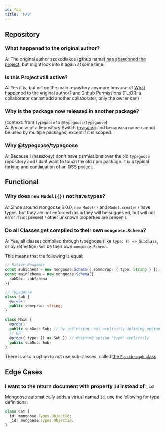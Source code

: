 ```yaml
---
id: faq
title: 'FAQ'
---
```


## Repository

### What happened to the original author?

A: The original author szokodiakos (github name) [has abandoned the project](https://github.com/szokodiakos/typegoose/issues/99#issuecomment-364639150), but might look into it again at some time.

### Is this Project still active?

A: Yes it is, but not on the main repository anymore because of [What happened to the original author?](#what-happened-to-the-original-author) and [Github Permissions](https://help.github.com/en/articles/permission-levels-for-a-user-account-repository) (TL;DR: a collaborator cannot add another collaborater, only the owner can)

### Why is the package now released in another package?

(context: from `typegoose` to `@typegoose/typegoose`)  
A: Because of a Repository Switch ([reasons](#is-this-project-still-active)) and because a name cannot be used by multiple packages, except if it is scoped.

### Why @typegoose/typegoose

A: Because I (hasezoey) don't have permissions over the old `typegoose` repository and I dont want to touch the old npm package. It is a typical forking and continuation of an OSS project.

## Functional

### Why does `new Model({})` not have types?

A: Since around mongoose 6.0.0, `new Model()` and `Model.create()` have types, but they are not enforced (as in they will be suggested, but will not error if not present / other unknown properties are present).

### Do all Classes get compiled to their own `mongoose.Schema`?

A: Yes, all classes compiled through typegoose (like `type: () => SubClass`, or by reflection) will be their own `mongoose.Schema`.

This means that the following is equal:

```ts
// Native Mongoose
const subSchema = new mongoose.Schema({ someprop: { type: String } });
const mainSchema = new mongoose.Schema({
  subDoc: subSchema
})

// Typegoose
class Sub {
  @prop()
  public someprop: string;
}

class Main {
  @prop()
  public subDoc: Sub; // by reflection, not explicitly defining option "type"
  // OR
  @prop({ type: () => Sub }) // defining option "type" explicitly
  public subDoc: Sub;
}
```

There is also a option to not use sub-classes, called [the `Passthrough` class](../api/decorators/prop.md#passthrough-class)

## Edge Cases

### I want to the return document with property `id` instead of `_id`

Mongoose automatically adds a virtual named `id`, use the following for type definitions:

```ts
class Cat {
  id: mongoose.Types.ObjectId;
  _id: mongoose.Types.ObjectId;
}
```
